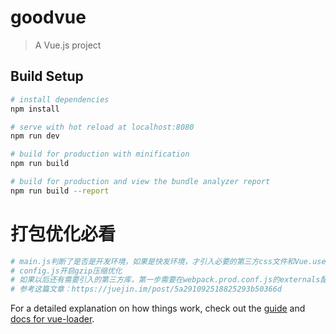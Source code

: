 # goodvue

> A Vue.js project

## Build Setup

``` bash
# install dependencies
npm install

# serve with hot reload at localhost:8080
npm run dev

# build for production with minification
npm run build

# build for production and view the bundle analyzer report
npm run build --report
```

# 打包优化必看
``` bash
# main.js判断了是否是开发环境，如果是快发环境，才引入必要的第三方css文件和Vue.use第三方库
# config.js开启gzip压缩优化
# 如果以后还有需要引入的第三方库，第一步需要在webpack.prod.conf.js的externals配置项添加对应的键值对（值是第三方暴露的全局变量值）
# 参考这篇文章：https://juejin.im/post/5a291092518825293b50366d
```

For a detailed explanation on how things work, check out the [guide](http://vuejs-templates.github.io/webpack/) and [docs for vue-loader](http://vuejs.github.io/vue-loader).
